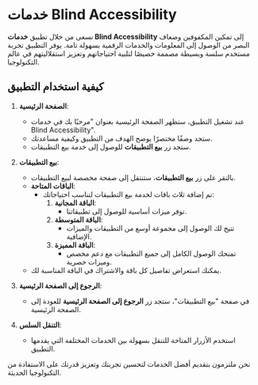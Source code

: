 # خدمات Blind Accessibility

نسعى من خلال تطبيق **خدمات Blind Accessibility** إلى تمكين المكفوفين وضعاف البصر من الوصول إلى المعلومات والخدمات الرقمية بسهولة تامة. يوفر التطبيق تجربة مستخدم سلسة وبسيطة مصممة خصيصًا لتلبية احتياجاتهم وتعزيز استقلاليتهم في عالم التكنولوجيا.

## كيفية استخدام التطبيق

1. **الصفحة الرئيسية**:
   - عند تشغيل التطبيق، ستظهر الصفحة الرئيسية بعنوان "مرحبًا بك في خدمات Blind Accessibility".
   - ستجد وصفًا مختصرًا يوضح الهدف من التطبيق وكيفية مساعدتك.
   - ستجد زر **بيع التطبيقات** للوصول إلى خدمة بيع التطبيقات.

2. **بيع التطبيقات**:
   - بالنقر على زر **بيع التطبيقات**، ستنتقل إلى صفحة مخصصة لبيع التطبيقات.
   - **الباقات المتاحة**:
     - تم إضافة ثلاث باقات لخدمة بيع التطبيقات لتناسب احتياجاتك:
       1. **الباقة المجانية**:
          - توفر ميزات أساسية للوصول إلى تطبيقاتنا.
       2. **الباقة المتوسطة**:
          - تتيح لك الوصول إلى مجموعة أوسع من التطبيقات والميزات الإضافية.
       3. **الباقة المميزة**:
          - تمنحك الوصول الكامل إلى جميع التطبيقات مع دعم مخصص وميزات حصرية.
   - يمكنك استعراض تفاصيل كل باقة والاشتراك في الباقة المناسبة لك.

3. **الرجوع إلى الصفحة الرئيسية**:
   - في صفحة "بيع التطبيقات"، ستجد زر **الرجوع إلى الصفحة الرئيسية** للعودة إلى الصفحة الرئيسية.

4. **التنقل السلس**:
   - استخدم الأزرار المتاحة للتنقل بسهولة بين الخدمات المختلفة التي يقدمها التطبيق.

نحن ملتزمون بتقديم أفضل الخدمات لتحسين تجربتك وتعزيز قدرتك على الاستفادة من التكنولوجيا الحديثة.
